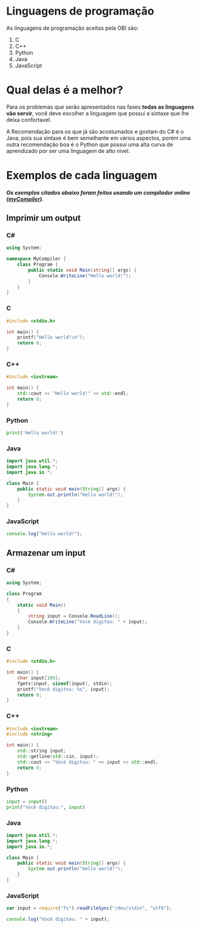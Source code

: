 # Linguagens de programação

As linguagens de programação aceitas pela OBI são:

1. C
2. C++
3. Python
4. Java
5. JavaScript

# Qual delas é a melhor?

Para os problemas que serão apresentados nas fases **todas as linguagens vão servir**, você deve escolher a linguagem que possuí a sintaxe que lhe deixa confortavel.

A Recomendação para os que já são acostumados e gostam do C# é o Java, pois sua sintaxe é bem semelhante em vários aspectos, porém uma outra recomendação boa é o Python que possuí uma alta curva de aprendizado por ser uma linguagem de alto nivel.

# Exemplos de cada linguagem

##### Os exemplos citados abaixo foram feitos usando um compilador online ([myCompiler](https://www.mycompiler.io/pt)).

## Imprimir um output

### C#

```cs
using System;

namespace MyCompiler {
    class Program {
        public static void Main(string[] args) {
            Console.WriteLine("Hello world!");
        }
    }
}
```

### C

```c
#include <stdio.h>

int main() {
    printf("Hello world!\n");
    return 0;
}
```

### C++

```cpp
#include <iostream>

int main() {
    std::cout << "Hello world!" << std::endl;
    return 0;
}
```

### Python

```python
print('Hello world!')
```

### Java

```java
import java.util.*;
import java.lang.*;
import java.io.*;

class Main {
    public static void main(String[] args) {
        System.out.println("Hello world!");
    }
}
```

### JavaScript

```js
console.log("Hello world!");
```

## Armazenar um input

### C#

```cs
using System;

class Program
{
    static void Main()
    {
        string input = Console.ReadLine();
        Console.WriteLine("Você digitou: " + input);
    }
}

```

### C

```c
#include <stdio.h>

int main() {
    char input[100];
    fgets(input, sizeof(input), stdin);
    printf("Você digitou: %s", input);
    return 0;
}
```

### C++

```cpp
#include <iostream>
#include <string>

int main() {
    std::string input;
    std::getline(std::cin, input);
    std::cout << "Você digitou: " << input << std::endl;
    return 0;
}

```

### Python

```python
input = input()
print("Você digitou:", input)
```

### Java

```java
import java.util.*;
import java.lang.*;
import java.io.*;

class Main {
    public static void main(String[] args) {
        System.out.println("Hello world!");
    }
}
```

### JavaScript

```js
var input = require("fs").readFileSync("/dev/stdin", "utf8");

console.log("Você digitou: " + input);
```
